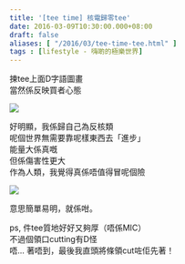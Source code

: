 ```yaml
---
title: '[tee time] 核電歸零tee'
date: 2016-03-09T10:30:00.000+08:00
draft: false
aliases: [ "/2016/03/tee-time-tee.html" ]
tags : [lifestyle - 嗨啲的極樂世界]
---
```


揀tee上面D字語圖畫  
當然係反映買者心態  

[![](https://c2.staticflickr.com/6/5585/31616374582_b3c7605902_z.jpg)](https://c2.staticflickr.com/6/5585/31616374582_b3c7605902_z.jpg)

好明顯，我係歸自己為反核類  
呢個世界無需要靠呢樣東西去「進步」  
能量大係真嘅  
但係傷害性更大  
作為人類，我覺得真係唔值得冒呢個險  

[![](https://c1.staticflickr.com/1/705/31763279105_c32415913c_z.jpg)](https://c1.staticflickr.com/1/705/31763279105_c32415913c_z.jpg)

意思簡單易明，就係咁。  
  
ps, 件tee質地好好又夠厚（唔係MIC）  
不過個領口cutting有D怪  
唔... 著唔到，最後我直頭將條領cut咗佢先著！